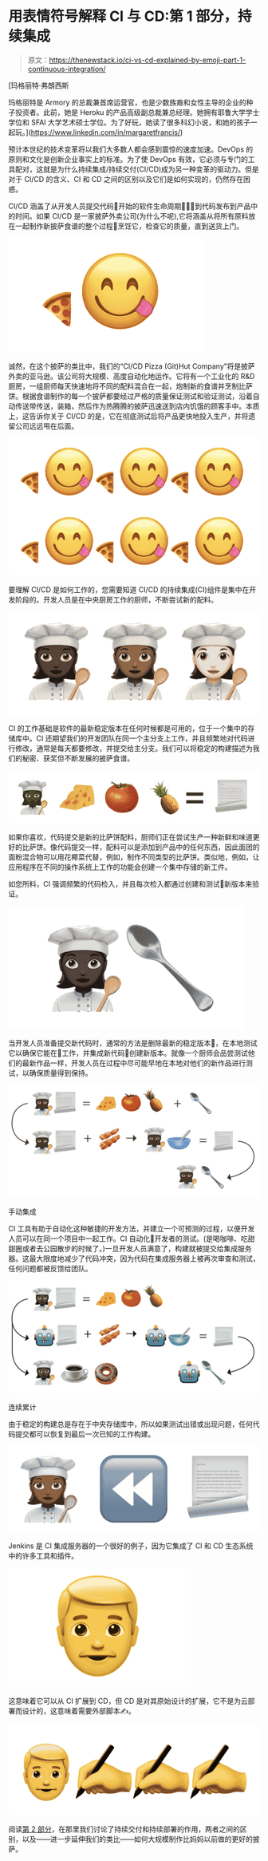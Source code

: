 # 用表情符号解释 CI 与 CD:第 1 部分，持续集成

> 原文：<https://thenewstack.io/ci-vs-cd-explained-by-emoji-part-1-continuous-integration/>

[](https://www.linkedin.com/in/margaretfrancis/)

 [玛格丽特·弗朗西斯

玛格丽特是 Armory 的总裁兼首席运营官，也是少数族裔和女性主导的企业的种子投资者。此前，她是 Heroku 的产品高级副总裁兼总经理。她拥有耶鲁大学学士学位和 SFAI 大学艺术硕士学位。为了好玩，她读了很多科幻小说，和她的孩子一起玩。](https://www.linkedin.com/in/margaretfrancis/) [](https://www.linkedin.com/in/margaretfrancis/)

预计本世纪的技术变革将以我们大多数人都会感到震惊的速度加速。DevOps 的原则和文化是创新企业事实上的标准。为了使 DevOps 有效，它必须与专门的工具配对，这就是为什么持续集成/持续交付(CI/CD)成为另一种变革的驱动力。但是对于 CI/CD 的含义、CI 和 CD 之间的区别以及它们是如何实现的，仍然存在困惑。

CI/CD 涵盖了从开发人员提交代码🧀开始的软件生命周期🍅🥓🍍到代码发布到产品中的时间。如果 CI/CD 是一家披萨外卖公司(为什么不呢),它将涵盖从将所有原料放在一起制作新披萨食谱的整个过程📃烹饪它，检查它的质量，直到送货上门。

[![](img/4dd23211088113022a2a9a9aaaed05c8.png)](https://cdn.thenewstack.io/media/2021/05/6dbe10a8-1.png)

诚然，在这个披萨的类比中，我们的“CI/CD Pizza (Git)Hut Company”将是披萨外卖的亚马逊。该公司将大规模、高度自动化地运作。它将有一个工业化的 R&D 厨房，一组厨师每天快速地将不同的配料混合在一起，炮制新的食谱并烹制比萨饼。根据食谱制作的每一个披萨都要经过严格的质量保证测试和验证测试，沿着自动传送带传送，装箱，然后作为热腾腾的披萨迅速送到店内饥饿的顾客手中。本质上，这告诉你关于 CI/CD 的是，它在彻底测试后将产品更快地投入生产，并将遗留公司远远甩在后面。

[![](img/377c5baf9df893a53a3e006fdecce8c9.png)](https://cdn.thenewstack.io/media/2021/05/c5d6cbf0-2.png)

要理解 CI/CD 是如何工作的，您需要知道 CI/CD 的持续集成(CI)组件是集中在开发阶段的。开发人员是在中央厨房工作的厨师，不断尝试新的配料。

[![](img/8e580f8d3863002ee2bc44a3564cc0dc.png)](https://cdn.thenewstack.io/media/2021/05/a0aa1aea-3.png)

CI 的工作基础是软件的最新稳定版本在任何时候都是可用的，位于一个集中的存储库中。CI 还期望我们的开发团队在同一个主分支上工作，并且频繁地对代码进行修改，通常是每天都要修改，并提交给主分支。我们可以将稳定的构建描述为我们的秘密、获奖但不断发展的披萨食谱。

[![](img/84f10010ef45368fe6cbedd2280200d5.png)](https://cdn.thenewstack.io/media/2021/05/d6e204a2-4.png)

如果你喜欢，代码提交是新的比萨饼配料，厨师们正在尝试生产一种新鲜和味道更好的比萨饼。像代码提交一样，配料可以是添加到产品中的任何东西，因此面团的面粉混合物可以用花椰菜代替，例如，制作不同类型的比萨饼。类似地，例如，让应用程序在不同的操作系统上工作的功能会创建一个集中存储的新工件。

如您所料，CI 强调频繁的代码检入，并且每次检入都通过创建和测试🥄新版本来验证。

[![](img/b5f7cbfaffc12cdd27a5291233731b19.png)](https://cdn.thenewstack.io/media/2021/05/df0c994a-5.png)

当开发人员准备提交新代码时，通常的方法是删除最新的稳定版本📃，在本地测试它以确保它能在🥄工作，并集成新代码🥣创建新版本。就像一个厨师会品尝测试他们的最新作品一样，开发人员在过程中尽可能早地在本地对他们的新作品进行测试，以确保质量得到保持。

[![](img/7e6ec7b3bb2057747fedf9ef45fa688d.png)](https://cdn.thenewstack.io/media/2021/05/fef73f93-imageedit_31_2202967270.png)

手动集成

CI 工具有助于自动化这种敏捷的开发方法，并建立一个可预测的过程，以便开发人员可以在同一个项目中一起工作。CI 自动化🤖开发者的测试。(是喝咖啡、吃甜甜圈或者去公园散步的时候了。)一旦开发人员满意了，构建就被提交给集成服务器。这最大限度地减少了代码冲突，因为代码在集成服务器上被再次审查和测试，任何问题都被反馈给团队。

[![](img/ed60f808fae5e9cf3ee622897819a1bc.png)](https://cdn.thenewstack.io/media/2021/05/ddb7cff7-imageedit_26_9680539857.png)

连续累计

由于稳定的构建总是存在于中央存储库中，所以如果测试出错或出现问题，任何代码提交都可以恢复到最后一次已知的工作构建。

[![](img/ffb9516029664b54e68a72c674b3b083.png)](https://cdn.thenewstack.io/media/2021/05/296c2722-8.png)

Jenkins 是 CI 集成服务器的一个很好的例子，因为它集成了 CI 和 CD 生态系统中的许多工具和插件。

[![](img/247c06d4269bf595b880da8136363a6e.png)](https://cdn.thenewstack.io/media/2021/05/43dc780d-9.png)

这意味着它可以从 CI 扩展到 CD，但 CD 是对其原始设计的扩展，它不是为云部署而设计的，这意味着需要外部脚本✍️。

[![](img/47f82bbb14783c4ffff11a4d7b2e0893.png)](https://cdn.thenewstack.io/media/2021/05/ee80cc9d-10.png)

阅读[第 2 部分](https://thenewstack.io/ci-vs-cd-explained-by-emoji-part-2-continuous-delivery/)，在那里我们讨论了持续交付和持续部署的作用，两者之间的区别，以及——进一步延伸我们的类比——如何大规模制作比妈妈以前做的更好的披萨。

<svg xmlns:xlink="http://www.w3.org/1999/xlink" viewBox="0 0 68 31" version="1.1"><title>Group</title> <desc>Created with Sketch.</desc></svg>
